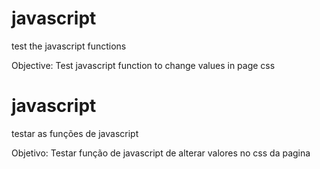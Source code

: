# javascript
test the javascript functions

Objective:
Test javascript function to change values in page css

# javascript
testar as funções de javascript

Objetivo:
Testar função de javascript de alterar valores no css da pagina 
